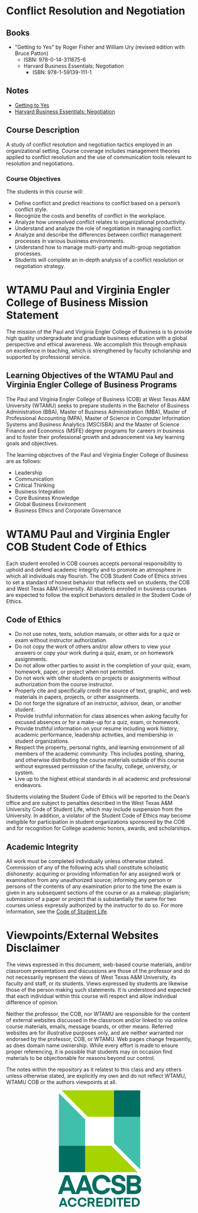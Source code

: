 # Conflict Resolution and Negotiation 

## Books
- "Getting to Yes" by Roger Fisher and William Ury (revised edition with Bruce Patton) 
    - ISBN: 978-0-14-311875-6
  - Harvard Business Essentials: Negotiation
    - ISBN: 978-1-59139-111-1

## Notes
- [Getting to Yes](./getting_to_yes.md)
- [Harvard Business Essentials: Negotiation](notes.md)

## **Course Description**

A study of conflict resolution and negotiation tactics employed in an organizational setting. Course coverage includes management theories applied to conflict resolution and the use of communication tools relevant to resolution and negotiations.

### **Course Objectives**

The students in this course will:

- Define conflict and predict reactions to conflict based on a person’s conflict style.
- Recognize the costs and benefits of conflict in the workplace.
- Analyze how unresolved conflict relates to organizational productivity.
- Understand and analyze the role of negotiation in managing conflict.
- Analyze and describe the differences between conflict management processes in various business environments.
- Understand how to manage multi-party and multi-group negotiation processes.
- Students will complete an in-depth analysis of a conflict resolution or negotiation strategy.

# **WTAMU Paul and Virginia Engler College of Business Mission Statement**

The mission of the Paul and Virginia Engler College of Business is to provide high quality undergraduate and graduate business education with a global perspective and ethical awareness. We accomplish this through emphasis on excellence in teaching, which is strengthened by faculty scholarship and supported by professional service.

## **Learning Objectives of the WTAMU Paul and Virginia Engler College of Business Programs**

The Paul and Virginia Engler College of Business (COB) at West Texas A&M University (WTAMU) seeks to prepare students in the Bachelor of Business Administration (BBA), Master of Business Administration (MBA), Master of Professional Accounting (MPA), Master of Science in Computer Information Systems and Business Analytics (MSCISBA) and the Master of Science Finance and Economics (MSFE) degree programs for careers in business and to foster their professional growth and advancement via key learning goals and objectives.

The learning objectives of the Paul and Virginia Engler College of Business are as follows:

- Leadership
- Communication
- Critical Thinking
- Business Integration
- Core Business Knowledge
- Global Business Environment
- Business Ethics and Corporate Governance

# **WTAMU Paul and Virginia Engler COB Student Code of Ethics**

Each student enrolled in COB courses accepts personal responsibility to uphold and defend academic integrity and to promote an atmosphere in which all individuals may flourish. The COB Student Code of Ethics strives to set a standard of honest behavior that reflects well on students, the COB and West Texas A&M University. All students enrolled in business courses are expected to follow the explicit behaviors detailed in the Student Code of Ethics.

## **Code of Ethics**

- Do not use notes, texts, solution manuals, or other aids for a quiz or exam without instructor authorization.
- Do not copy the work of others and/or allow others to view your answers or copy your work during a quiz, exam, or on homework assignments.
- Do not allow other parties to assist in the completion of your quiz, exam, homework, paper, or project when not permitted.
- Do not work with other students on projects or assignments without authorization from the course instructor.
- Properly cite and specifically credit the source of text, graphic, and web materials in papers, projects, or other assignments.
- Do not forge the signature of an instructor, advisor, dean, or another student.
- Provide truthful information for class absences when asking faculty for excused absences or for a make-up for a quiz, exam, or homework.
- Provide truthful information on your resume including work history, academic performance, leadership activities, and membership in student organizations.
- Respect the property, personal rights, and learning environment of all members of the academic community. This includes posting, sharing, and otherwise distributing the course materials outside of this course without expressed permission of the faculty, college, university, or system.
- Live up to the highest ethical standards in all academic and professional endeavors.

Students violating the Student Code of Ethics will be reported to the Dean’s office and are subject to penalties described in the West Texas A&M University Code of Student Life, which may include suspension from the University. In addition, a violator of the Student Code of Ethics may become ineligible for participation in student organizations sponsored by the COB and for recognition for College academic honors, awards, and scholarships.

## **Academic Integrity**

All work must be completed individually unless otherwise stated. Commission of any of the following acts shall constitute scholastic dishonesty: acquiring or providing information for any assigned work or examination from any unauthorized source; informing any person or persons of the contents of any examination prior to the time the exam is given in any subsequent sections of the course or as a makeup; plagiarism; submission of a paper or project that is substantially the same for two courses unless expressly authorized by the instructor to do so. For more information, see the [Code of Student Life](https://www.wtamu.edu/webres/File/Student%20Life/Code-of-Student-Life.pdf).

# **Viewpoints/External Websites Disclaimer**

The views expressed in this document, web-based course materials, and/or classroom presentations and discussions are those of the professor and do not necessarily represent the views of West Texas A&M University, its faculty and staff, or its students. Views expressed by students are likewise those of the person making such statements. It is understood and expected that each individual within this course will respect and allow individual difference of opinion.

Neither the professor, the COB, nor WTAMU are responsible for the content of external websites discussed in the classroom and/or linked to via online course materials, emails, message boards, or other means. Referred websites are for illustrative purposes only, and are neither warranted nor endorsed by the professor, COB, or WTAMU. Web pages change frequently, as does domain name ownership. While every effort is made to ensure proper referencing, it is possible that students may on occasion find materials to be objectionable for reasons beyond our control.

The notes within the repository as it relatest to this class and any others unless otherwise stated, are explicitly my own and do not reflect WTAMU, WTAMU COB or the authors viewpoints at all. 

<p align="center">
<img src="../../images/School/AACSB_badge.png" alt="AACSB_Accredidation_Badge">  
</p>